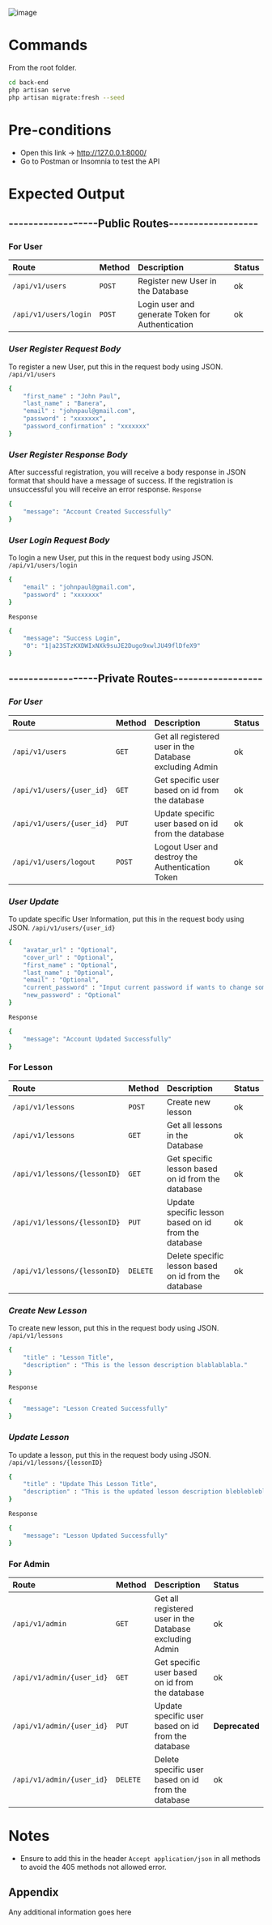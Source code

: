 ![image](https://i.imgur.com/SNd4v1h.png)

# Commands

From the root folder.

```bash
cd back-end
php artisan serve
php artisan migrate:fresh --seed
```

# Pre-conditions
  
- Open this link -> http://127.0.0.1:8000/
- Go to Postman or Insomnia to test the API

# Expected Output

## ------------------**Public Routes**------------------

### For User

| Route                 | Method | Description                                      | Status |
| :-------------------- | :----- | :----------------------------------------------- | :----- |
| `/api/v1/users`       | `POST` | Register new User in the Database                | ok     |
| `/api/v1/users/login` | `POST` | Login user and generate Token for Authentication | ok     |

### **_User Register Request Body_**

To register a new User, put this in the request body using JSON.
`/api/v1/users`

```bash
{
	"first_name" : "John Paul",
	"last_name" : "Banera",
	"email" : "johnpaul@gmail.com",
	"password" : "xxxxxxx",
	"password_confirmation" : "xxxxxxx"
}
```

### **_User Register Response Body_**

After successful registration, you will receive a body response in JSON format that should have a message of success.
If the registration is unsuccessful you will receive an error response.
`Response`

```bash
{
	"message": "Account Created Successfully"
}
```

### **_User Login Request Body_**

To login a new User, put this in the request body using JSON.
`/api/v1/users/login`

```bash
{
	"email" : "johnpaul@gmail.com",
	"password" : "xxxxxxx"
}
```

`Response`

```bash
{
	"message": "Success Login",
	"0": "1|a23STzKXDWIxNXk9suJE2Dugo9xwlJU49flDfeX9"
}
```

## ------------------**Private Routes**------------------

### **_For User_**

| Route                     | Method | Description                                             | Status |
| :------------------------ | :----- | :------------------------------------------------------ | :----- |
| `/api/v1/users`           | `GET`  | Get all registered user in the Database excluding Admin | ok     |
| `/api/v1/users/{user_id}` | `GET`  | Get specific user based on id from the database         | ok     |
| `/api/v1/users/{user_id}` | `PUT`  | Update specific user based on id from the database      | ok     |
| `/api/v1/users/logout`    | `POST` | Logout User and destroy the Authentication Token        | ok     |

### **_User Update_**

To update specific User Information, put this in the request body using JSON.
`/api/v1/users/{user_id}`

```bash
{
	"avatar_url" : "Optional",
	"cover_url" : "Optional",
	"first_name" : "Optional",
	"last_name" : "Optional",
	"email" : "Optional",
	"current_password" : "Input current password if wants to change something",
	"new_password" : "Optional"
}
```

`Response`

```bash
{
	"message": "Account Updated Successfully"
}
```

### For Lesson

| Route                         | Method   | Description                                          | Status |
| :---------------------------- | :------- | :--------------------------------------------------- | :----- |
| `/api/v1/lessons`             | `POST`   | Create new lesson                                    | ok     |
| `/api/v1/lessons`             | `GET`    | Get all lessons in the Database                      | ok     |
| `/api/v1/lessons/{lessonID}` | `GET`    | Get specific lesson based on id from the database    | ok     |
| `/api/v1/lessons/{lessonID}` | `PUT`    | Update specific lesson based on id from the database | ok     |
| `/api/v1/lessons/{lessonID}` | `DELETE` | Delete specific lesson based on id from the database | ok     |

### **_Create New Lesson_**

To create new lesson, put this in the request body using JSON.
`/api/v1/lessons`

```bash
{
	"title" : "Lesson Title",
	"description" : "This is the lesson description blablablabla."
}
```

`Response`

```bash
{
	"message": "Lesson Created Successfully"
}
```

### **_Update Lesson_**

To update a lesson, put this in the request body using JSON.
`/api/v1/lessons/{lessonID}`

```bash
{
	"title" : "Update This Lesson Title",
	"description" : "This is the updated lesson description blebleblebleble."
}
```

`Response`

```bash
{
	"message": "Lesson Updated Successfully"
}
```

### For Admin

| Route                     | Method   | Description                                             | Status         |
| :------------------------ | :------- | :------------------------------------------------------ | :------------- |
| `/api/v1/admin`           | `GET`    | Get all registered user in the Database excluding Admin | ok             |
| `/api/v1/admin/{user_id}` | `GET`    | Get specific user based on id from the database         | ok             |
| `/api/v1/admin/{user_id}` | `PUT`    | Update specific user based on id from the database      | **Deprecated** |
| `/api/v1/admin/{user_id}` | `DELETE` | Delete specific user based on id from the database      | ok             |

# Notes

- Ensure to add this in the header `Accept application/json` in all methods to avoid the 405 methods not allowed error.

## Appendix

Any additional information goes here
